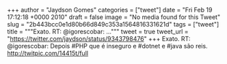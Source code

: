 
+++
author = "Jaydson Gomes"
categories = ["tweet"]
date = "Fri Feb 19 17:12:18 +0000 2010"
draft = false
image = "No media found for this Tweet"
slug = "2b443bcc0e1d80b66d849c353a1564816331621d"
tags = ["tweet"]
title = """Exato. RT: @igorescobar: ..."""
tweet = true
tweet_url = "https://twitter.com/jaydson/status/9343798476"
+++
Exato. RT: @igorescobar: Depois #PHP que é inseguro e #dotnet e #java são reis.  http://twitpic.com/14415t/full
